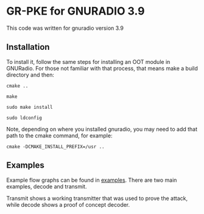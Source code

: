 # GR-PKE for GNURADIO 3.9

This code was written for gnuradio version 3.9

## Installation

To install it, follow the same steps for installing an OOT module in GNURadio.  For those not familiar with that process, that means make a build directory and then:

`cmake ..`

`make`

`sudo make install`

`sudo ldconfig`

Note, depending on where you installed gnuradio, you may need to add that path to the cmake command, for example:

`cmake -DCMAKE_INSTALL_PREFIX=/usr ..`

## Examples

Example flow graphs can be found in [examples](./gr-pke/examples/).  There are two main examples, decode and transmit.  

Transmit shows a working transmitter that was used to prove the attack, while decode shows a proof of concept decoder.  

